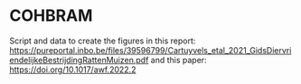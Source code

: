 # COHBRAM

Script and data to create the figures in this report: https://pureportal.inbo.be/files/39596799/Cartuyvels_etal_2021_GidsDiervriendelijkeBestrijdingRattenMuizen.pdf
and this paper: https://doi.org/10.1017/awf.2022.2
